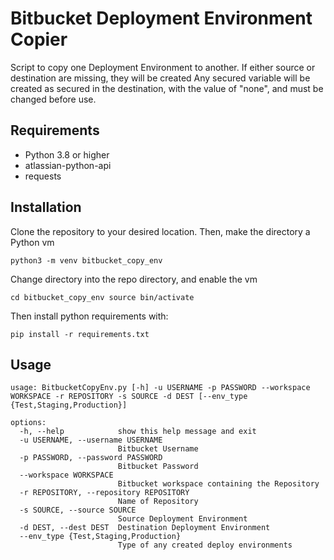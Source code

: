 # Bitbucket Deployment Environment Copier

Script to copy one Deployment Environment to another.
If either source or destination are missing, they will be created
Any secured variable will be created as secured in the destination, with the value of "none", and must be changed before use.

## Requirements

-   Python 3.8 or higher
-   atlassian-python-api
-   requests

## Installation

Clone the repository to your desired location. Then, make the directory a Python vm

`python3 -m venv bitbucket_copy_env`

Change directory into the repo directory, and enable the vm

`cd bitbucket_copy_env
 source bin/activate`

Then install python requirements with:

`pip install -r requirements.txt`

## Usage

```
usage: BitbucketCopyEnv.py [-h] -u USERNAME -p PASSWORD --workspace WORKSPACE -r REPOSITORY -s SOURCE -d DEST [--env_type {Test,Staging,Production}]

options:
  -h, --help            show this help message and exit
  -u USERNAME, --username USERNAME
                        Bitbucket Username
  -p PASSWORD, --password PASSWORD
                        Bitbucket Password
  --workspace WORKSPACE
                        Bitbucket workspace containing the Repository
  -r REPOSITORY, --repository REPOSITORY
                        Name of Repository
  -s SOURCE, --source SOURCE
                        Source Deployment Environment
  -d DEST, --dest DEST  Destination Deployment Environment
  --env_type {Test,Staging,Production}
                        Type of any created deploy environments
```
